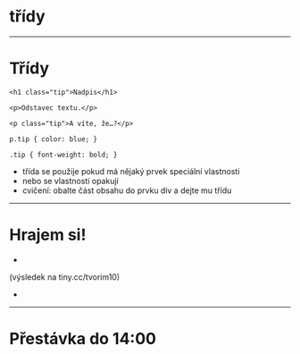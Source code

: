 <!-- .slide: data-state="c-slide-inter" -->

# třídy

---

# Třídy

<pre class="c-text-md fragment" data-fragment-index="10" contenteditable><code class="lang-html" data-noescape><span class="fragment" data-fragment-index="50">&lt;h1 class="tip"&gt;Nadpis&lt;/h1&gt;

</span><span class="fragment" data-fragment-index="10">&lt;p&gt;Odstavec textu.&lt;/p&gt;</span>

&lt;p<span class="fragment" data-fragment-index="20"> class="tip"</span><span class="fragment" data-fragment-index="10">&gt;A víte, že…?&lt;/p&gt;</span>
</code></pre>
<pre class="c-text-md fragment" contenteditable data-fragment-index="15"><code class="lang-css" data-noescape><span class="fragment" data-fragment-index="15">p<span class="fragment" data-fragment-index="30">.tip</span> { color: blue; }</span>
<span class="fragment" data-fragment-index="140">
.tip { font-weight: bold; }</span></code></pre>


>>>
* třída se použije pokud má nějaký prvek speciální vlastnosti
* nebo se vlastnosti opakují
* cvičení: obalte část obsahu do prvku div a dejte mu třídu

---

<!-- .slide: data-state="c-slide-task" -->

# Hrajem si!

*

(výsledek na tiny.cc/tvorim10) <!-- .element: class="c-text-xs c-text-right" -->


>>>
*

---

<!-- .slide: data-state="c-slide-break" -->

# Přestávka do 14:00
